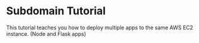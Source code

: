 # Subdomain Tutorial


This tutorial teaches you how to deploy multiple apps to the same AWS EC2 instance. (Node and Flask apps)


